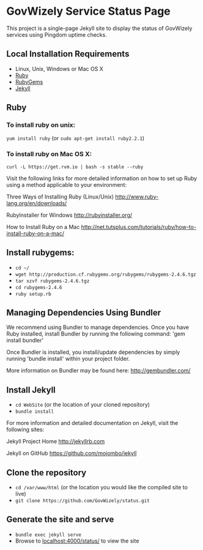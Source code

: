 # GovWizely Service Status Page

This project is a single-page Jekyll site to display the status of GovWizely services using Pingdom uptime checks.

## Local Installation Requirements

- Linux, Unix, Windows or Mac OS X
- [Ruby](http://www.ruby-lang.org/en/downloads/)
- [RubyGems](http://rubygems.org/pages/download)
- [Jekyll](http://jekyllrb.com)


## Ruby

### To install ruby on unix:

`yum install ruby` (or `sudo apt-get install ruby2.2.1`)


### To install ruby on Mac OS X:

`curl -L https://get.rvm.io | bash -s stable --ruby`

Visit the following links for more detailed information on how to set up Ruby using a method applicable to your environment:

Three Ways of Installing Ruby (Linux/Unix)
http://www.ruby-lang.org/en/downloads/
 
RubyInstaller for Windows
http://rubyinstaller.org/

How to Install Ruby on a Mac
http://net.tutsplus.com/tutorials/ruby/how-to-install-ruby-on-a-mac/


## Install rubygems: 

- `cd ~/`
- `wget http://production.cf.rubygems.org/rubygems/rubygems-2.4.6.tgz`
- `tar xzvf rubygems-2.4.6.tgz`
- `cd rubygems-2.4.6`
- `ruby setup.rb`


## Managing Dependencies Using Bundler

We recommend using Bundler to manage dependencies. Once you have Ruby installed, install Bundler by running the following command: 'gem install bundler'

Once Bundler is installed, you install/update dependencies by simply running 'bundle install' within your project folder.

More information on Bundler may be found here: http://gembundler.com/


## Install Jekyll

- `cd WebSite` (or the location of your cloned repository)
- `bundle install`

For more information and detailed documentation on Jekyll, visit the following sites:

Jekyll Project Home
http://jekyllrb.com

Jekyll on GitHub
https://github.com/mojombo/jekyll


## Clone the repository

- `cd /var/www/html` (or the location you would like the compiled site to live)
- `git clone https://github.com/GovWizely/status.git`


## Generate the site and serve

- `bundle exec jekyll serve`
- Browse to [localhost:4000/status/](http://localhost:4000/status/) to view the site

